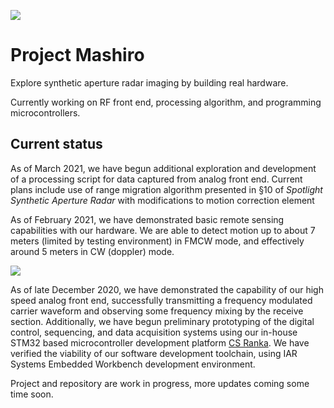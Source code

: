 ![](images/mashiro-fs-block3-cover3-full-compressed.jpg)

# Project Mashiro

Explore synthetic aperture radar imaging by building real hardware.

Currently working on RF front end, processing algorithm, and programming microcontrollers.

## Current status

As of March 2021, we have begun additional exploration and development of a processing script for data captured from analog front end. Current plans include use of range migration algorithm presented in §10 of *Spotlight Synthetic Aperture Radar* with modifications to motion correction element

As of February 2021, we have demonstrated basic remote sensing capabilities with our hardware. We are able to detect motion up to about 7 meters (limited by testing environment) in FMCW mode, and effectively around 5 meters in CW (doppler) mode. 

![](testing/mfs-testing-setup.jpg)

As of late December 2020, we have demonstrated the capability of our high speed analog front end, successfully transmitting a frequency modulated carrier waveform and observing some frequency mixing by the receive section.
Additionally, we have begun preliminary prototyping of the digital control, sequencing, and data acquisition systems using our in-house STM32 based microcontroller development platform [CS Ranka](https://github.com/criterionsignalworks/ranka). We have verified the viability of our software development toolchain, using IAR Systems Embedded Workbench development environment. 

Project and repository are work in progress, more updates coming some time soon.
